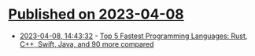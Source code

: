 # [Published on 2023-04-08](index.md)

* [2023-04-08, 14:43:32](https://lobste.rs/s/btmrvr/top_5_fastest_programming_languages_rust) - [Top 5 Fastest Programming Languages: Rust, C++, Swift, Java, and 90 more compared](https://youtu.be/pSvSXBorw4A)
